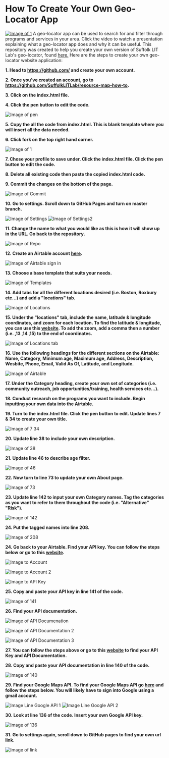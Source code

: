 # How To Create Your Own Geo-Locator App

[![Image of 1](http://suffolklitlab.org/resource-map/HowTo%20Images/Video.png)](https://www.youtube.com/watch?v=qbPf9VRP6eU)
A geo-locator app can be used to search for and filter through programs and services in your area. Click the video to watch a presentation explaining what a geo-locator app does and why it can be useful. This repository was created to help you create your own version of Suffolk LIT Lab's geo-locator, found [here.](http://suffolklitlab.org/resource-map/) Here are the steps to create your own geo-locator website application:
**<p> 1. Head to https://github.com/ and create your own account. </p>**
**<p> 2. Once you've created an account, go to https://github.com/SuffolkLITLab/resource-map-how-to. </p>**
**<p> 3. Click on the index.html file. </p>**
**<p> 4. Click the pen button to edit the code. </p>**
 
![Image of pen](http://suffolklitlab.org/resource-map/HowTo%20Images/pen.png)
**<p> 5. Copy the all the code from index.html. This is blank template where you will insert all the data needed. </p>**
**<p> 6. Click fork on the top right hand corner. </p>**
 
 ![Image of 1](http://suffolklitlab.org/resource-map/HowTo%20Images/1.png)
**<p> 7. Chose your profile to save under. Click the index.html file. Click the pen button to edit the code. </p>**
 
**<p> 8. Delete all existing code then paste the copied index.html code. </p>**
**<p> 9. Commit the changes on the bottom of the page. </p>**
 
![Image of Commit](http://suffolklitlab.org/resource-map/HowTo%20Images/Commit.png)
**<p> 10. Go to settings. Scroll down to GitHub Pages and turn on master branch. </p>**
 
 ![Image of Settings](http://suffolklitlab.org/resource-map/HowTo%20Images/Settings.png)
 ![Image of Settings2](http://suffolklitlab.org/resource-map/HowTo%20Images/Settings2.png)
 
**<p> 11. Change the name to what you would like as this is how it will show up in the URL. Go back to the repository. </p>**

![Image of Repo](http://suffolklitlab.org/resource-map/HowTo%20Images/Repo.png)
**<p> 12. Create an Airtable account [here](https://airtable.com). </p>**
 
![Image of Airtable sign in](http://suffolklitlab.org/resource-map/HowTo%20Images/Airtable%20sign%20in.png)
**<p> 13. Choose a base template that suits your needs. </p>**
 
![Image of Templates](http://suffolklitlab.org/resource-map/HowTo%20Images/Templates.png)
**<p> 14. Add tabs for all the different locations desired (i.e. Boston, Roxbury etc...) and add a "locations" tab. </p>**
 
![Image of Locations](http://suffolklitlab.org/resource-map/HowTo%20Images/Locations.png) 
**<p> 15. Under the "locations" tab, include the name, latitude & longitude coordinates, and zoom for each location. To find the latitude & longitude, you can use this [website](https://www.latlong.net). To add the zoom, add a comma then a number (i.e. ,13 ,14 ,15) to the end of coordinates. </p>**
 
![Image of Locations tab](http://suffolklitlab.org/resource-map/HowTo%20Images/Location%20tab.png) 
**<p> 16. Use the following headings for the different sections on the Airtable: Name, Category, Minimum age, Maximum age, Address, Description, Wesbite, Phone, Email, Valid As Of, Latitude, and Longitude. </p>**
 
![Image of Airtable](http://suffolklitlab.org/resource-map/HowTo%20Images/Airtable.png)
**<p> 17. Under the Category heading, create your own set of categories (i.e. community outreach, job opportunities/training, health services etc...). </p>**
**<p> 18. Conduct research on the programs you want to include. Begin inputting your own data into the Airtable. </p>**
**<p> 19. Turn to the index.html file. Click the pen button to edit. Update lines 7 & 34 to create your own title. </p>**
 
![Image of 7 34](http://suffolklitlab.org/resource-map/HowTo%20Images/7%2034.png)
**<p> 20. Update line 38 to include your own description. </p>**

![Image of 38](http://suffolklitlab.org/resource-map/HowTo%20Images/38.png)
**<p> 21. Update line 46 to describe age filter. </p>**

![Image of 46](http://suffolklitlab.org/resource-map/HowTo%20Images/46.png)
**<p> 22. Now turn to line 73 to update your own About page. </p>**

![Image of 73](http://suffolklitlab.org/resource-map/HowTo%20Images/73.png)
**<p> 23. Update line 142 to input your own Category names. Tag the categories as you want to refer to them throughout the code (i.e. "Alternative" "Risk"). </p>** 

![Image of 142](http://suffolklitlab.org/resource-map/HowTo%20Images/142.png)

**<p> 24. Put the tagged names into line 208. </p>**

![Image of 208](http://suffolklitlab.org/resource-map/HowTo%20Images/208.png)
**<p> 24. Go back to your Airtable. Find your API key. You can follow the steps below or go to this [website](https://medium.com/row-and-table/an-basic-intro-to-the-airtable-api-9ef978bb0729). </p>** 
 
![Image to Account](http://suffolklitlab.org/resource-map/HowTo%20Images/Account.png)

![Image to Account 2](http://suffolklitlab.org/resource-map/HowTo%20Images/Account%202.png)  

![Image to API Key](http://suffolklitlab.org/resource-map/HowTo%20Images/API%20Key.png)
**<p> 25. Copy and paste your API key in line 141 of the code. </p>**
 
![Image of 141](http://suffolklitlab.org/resource-map/HowTo%20Images/141.png)
**<p> 26. Find your API documentation. </p>**
 
![Image of API Documenation](http://suffolklitlab.org/resource-map/HowTo%20Images/API%20Documentation.png)

![Image of API Documentation 2](http://suffolklitlab.org/resource-map/HowTo%20Images/API%20Documentation%202.png)

![Image of API Documentation 3](http://suffolklitlab.org/resource-map/HowTo%20Images/API%20Doumentation%203.png)

**<p> 27. You can follow the steps above or go to this [website](https://medium.com/row-and-table/an-basic-intro-to-the-airtable-api-9ef978bb0729) to find your API Key and API Documentation. </p>**
**<p> 28. Copy and paste your API documentation in line 140 of the code. </p>**

![Image of 140](http://suffolklitlab.org/resource-map/HowTo%20Images/140.png)

**<p> 29. Find your Google Maps API. To find your Google Maps API go [here](https://developers.google.com/maps/documentation/javascript/get-api-key?refresh=1) and follow the steps below. You will likely have to sign into Google using a gmail account. </p>**

![Image Line Google API 1](http://suffolklitlab.org/resource-map/HowTo%20Images/Google%20API%201.png)
![Image Line Google API 2](http://suffolklitlab.org/resource-map/HowTo%20Images/Google%20API%202.png)
**<p> 30. Look at line 136 of the code. Insert your own Google API key. </p>**

![Image of 136](http://suffolklitlab.org/resource-map/HowTo%20Images/136.png)
**<p> 31. Go to settings again, scroll down to GitHub pages to find your own url link. </p>**

![Image of link](http://suffolklitlab.org/resource-map/HowTo%20Images/link.png)
